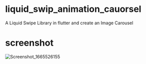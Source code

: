 # liquid_swip_animation_cauorsel

A Liquid Swipe Library in flutter and create an Image Carousel 

# screenshot

![Screenshot_1665526155](https://user-images.githubusercontent.com/100732124/195397823-f01c0e85-8013-44d6-81e7-c9403cda6d9b.png)
